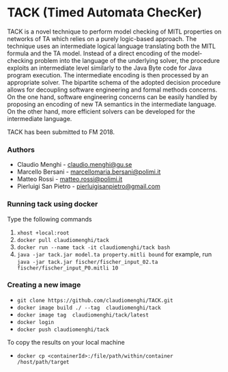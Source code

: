 # TACK (Timed Automata ChecKer)

TACK is  a novel technique to perform model checking of MITL properties on networks of TA which relies on a purely logic-based approach. 
The technique uses an intermediate logical language translating both the MITL formula and the TA model.
Instead of a direct encoding of the model-checking problem into the language of the underlying solver, the procedure exploits an intermediate level similarly to the Java Byte code for Java program execution.
The intermediate encoding is then processed by an appropriate solver.
The bipartite schema of the adopted decision procedure allows for decoupling software engineering and formal methods concerns.
On the one hand, software engineering concerns can be easily handled  by proposing an encoding of new TA semantics in the intermediate language.
On the other hand, more efficient solvers can be developed for  the intermediate language. 

TACK has been submitted to FM 2018.

### Authors
- Claudio Menghi - claudio.menghi@gu.se
- Marcello Bersani - marcellomaria.bersani@polimi.it
- Matteo Rossi - matteo.rossi@polimi.it
- Pierluigi San Pietro - pierluigisanpietro@gmail.com


### Running tack using docker
Type the following commands 

1. `xhost +local:root`
2. `docker pull claudiomenghi/tack`
3. `docker run --name tack -it claudiomenghi/tack bash`
5. `java -jar tack.jar model.ta property.mitli bound` for example, run
`java -jar tack.jar fischer/fischer_input_02.ta fischer/fischer_input_P0.mitli 10`

### Creating a new image
- `git clone https://github.com/claudiomenghi/TACK.git`
- `docker image build ./ --tag  claudiomenghi/tack`
- `docker image tag  claudiomenghi/tack/latest`
- `docker login`
- `docker push claudiomenghi/tack`


To copy the results on your local machine 
- `docker cp <containerId>:/file/path/within/container /host/path/target`



